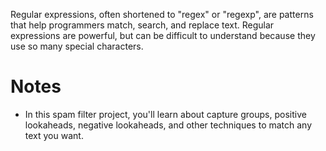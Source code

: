 Regular expressions, often shortened to "regex" or "regexp", are patterns that help programmers match, search, and replace text. Regular expressions are powerful, but can be difficult to understand because they use so many special characters.

# Notes

- In this spam filter project, you'll learn about capture groups, positive lookaheads, negative lookaheads, and other techniques to match any text you want.
